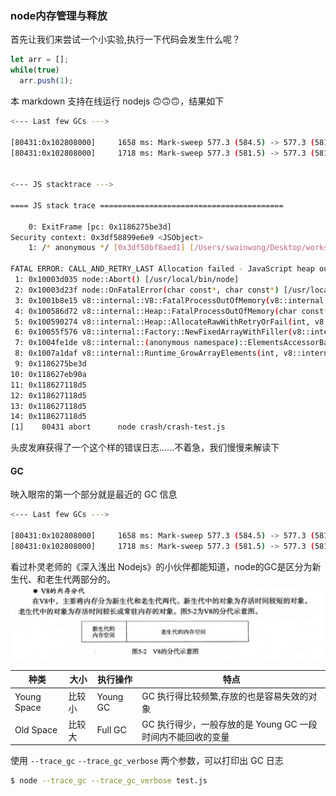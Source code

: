 ### node内存管理与释放

首先让我们来尝试一个小实验,执行一下代码会发生什么呢？
```js
let arr = [];
while(true)
  arr.push(1);
```

本 markdown 支持在线运行 nodejs 🙃🙃🙃，结果如下
```bash
<--- Last few GCs --->

[80431:0x102808000]     1658 ms: Mark-sweep 577.3 (584.5) -> 577.3 (581.5) MB, 65.5 / 0.0 ms  (average mu = 0.414, current mu = 0.000) last resort GC in old space requested
[80431:0x102808000]     1718 ms: Mark-sweep 577.3 (581.5) -> 577.3 (581.5) MB, 59.1 / 0.0 ms  (average mu = 0.287, current mu = 0.001) last resort GC in old space requested


<--- JS stacktrace --->

==== JS stack trace =========================================

    0: ExitFrame [pc: 0x1186275be3d]
Security context: 0x3df58899e6e9 <JSObject>
    1: /* anonymous */ [0x3df50bf8aed1] [/Users/swainwong/Desktop/workspace/node-debug-optimize/crash/crash-test.js:~1] [pc=0x118627eb90a](this=0x3df50bf8b001 <Object map = 0x3df5eb502571>,exports=0x3df50bf8b001 <Object map = 0x3df5eb502571>,require=0x3df50bf8afc1 <JSFunction require (sfi = 0x3df53e2ad911)>,module=0x3df50bf8af39 <Module map = 0x3df5eb554dc9>,...

FATAL ERROR: CALL_AND_RETRY_LAST Allocation failed - JavaScript heap out of memory
 1: 0x10003d035 node::Abort() [/usr/local/bin/node]
 2: 0x10003d23f node::OnFatalError(char const*, char const*) [/usr/local/bin/node]
 3: 0x1001b8e15 v8::internal::V8::FatalProcessOutOfMemory(v8::internal::Isolate*, char const*, bool) [/usr/local/bin/node]
 4: 0x100586d72 v8::internal::Heap::FatalProcessOutOfMemory(char const*) [/usr/local/bin/node]
 5: 0x100590274 v8::internal::Heap::AllocateRawWithRetryOrFail(int, v8::internal::AllocationSpace, v8::internal::AllocationAlignment) [/usr/local/bin/node]
 6: 0x10055f576 v8::internal::Factory::NewFixedArrayWithFiller(v8::internal::Heap::RootListIndex, int, v8::internal::Object*, v8::internal::PretenureFlag) [/usr/local/bin/node]
 7: 0x1004fe1de v8::internal::(anonymous namespace)::ElementsAccessorBase<v8::internal::(anonymous namespace)::FastPackedSmiElementsAccessor, v8::internal::(anonymous namespace)::ElementsKindTraits<(v8::internal::ElementsKind)0> >::GrowCapacity(v8::internal::Handle<v8::internal::JSObject>, unsigned int) [/usr/local/bin/node]
 8: 0x1007a1daf v8::internal::Runtime_GrowArrayElements(int, v8::internal::Object**, v8::internal::Isolate*) [/usr/local/bin/node]
 9: 0x1186275be3d 
10: 0x118627eb90a 
11: 0x118627118d5 
12: 0x118627118d5 
13: 0x118627118d5 
14: 0x118627118d5 
[1]    80431 abort      node crash/crash-test.js
```
头皮发麻获得了一个这个样的错误日志......不着急，我们慢慢来解读下

#### GC
映入眼帘的第一个部分就是最近的 GC 信息
```bash 
<--- Last few GCs --->

[80431:0x102808000]     1658 ms: Mark-sweep 577.3 (584.5) -> 577.3 (581.5) MB, 65.5 / 0.0 ms  (average mu = 0.414, current mu = 0.000) last resort GC in old space requested
[80431:0x102808000]     1718 ms: Mark-sweep 577.3 (581.5) -> 577.3 (581.5) MB, 59.1 / 0.0 ms  (average mu = 0.287, current mu = 0.001) last resort GC in old space requested
```
看过朴灵老师的《深入浅出 Nodejs》的小伙伴都能知道，node的GC是区分为新生代、和老生代两部分的。
![](../assets/node-gc.png)

|  种类   | 大小  | 执行操作  | 特点  |
|  ----  | ----  | ---- | ---- |
| Young Space  | 比较小 | Young GC | GC 执行得比较频繁,存放的也是容易失效的对象 |
| Old Space | 比较大 | Full GC | GC 执行得少，一般存放的是 Young GC 一段时间内不能回收的变量 |



使用 `--trace_gc` `--trace_gc_verbose` 两个参数，可以打印出 GC 日志
```bash 
$ node --trace_gc --trace_gc_verbose test.js
```


